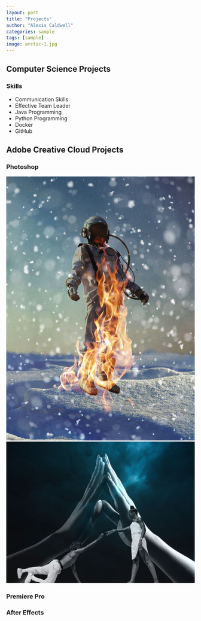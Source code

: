 ```yaml
---
layout: post
title: "Projects"
author: "Alexis Caldwell"
categories: sample
tags: [sample]
image: arctic-1.jpg
---
```

## Computer Science Projects

### Skills

+ Communication Skills
+ Effective Team Leader
+ Java Programming
+ Python Programming
+ Docker
+ GitHub

## Adobe Creative Cloud Projects

### Photoshop
![Astronaut](AstroOnFire.jpg)
![Collage](FinishedCollage.jpg)
### Premiere Pro

### After Effects
